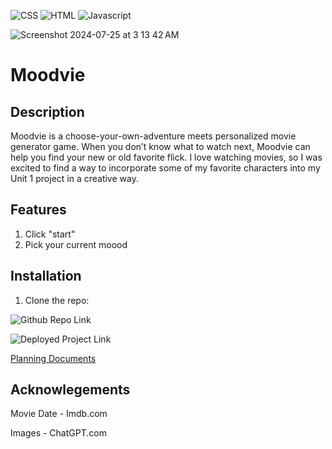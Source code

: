 ![CSS](https://img.shields.io/badge/CSS-239120?&style=for-the-badge&logo=css3&logoColor=white) ![HTML](https://img.shields.io/badge/HTML-239120?style=for-the-badge&logo=html5&logoColor=white) ![Javascript](https://img.shields.io/badge/JavaScript-F7DF1E?style=for-the-badge&logo=javascript&logoColor=black) 

![Screenshot 2024-07-25 at 3 13 42 AM](https://github.com/user-attachments/assets/12a70d62-79b0-46ae-a089-b71508ebe0a8)

# Moodvie  

## Description
Moodvie is a choose-your-own-adventure meets personalized movie generator game. When you don’t know what to watch next, Moodvie can help you find your new or old favorite flick. I love watching movies, so I was excited to find a way to incorporate some of my favorite characters into my Unit 1 project in a creative way. 

## Features
1. Click "start"
2. Pick your current moood

## Installation
1. Clone the repo:

![Github Repo Link](https://github.com/incogn-ito/moodvie.git)

![Deployed Project Link](https://incogn-ito.github.io/moodvie/)

[Planning Documents](https://docs.google.com/document/d/14sEc207wUQUH7VWI_DEM9FekjYFtgBQHSiLgz_-qOk4/edit?usp=sharing)

## Acknowlegements

Movie Date - Imdb.com 

Images - ChatGPT.com

